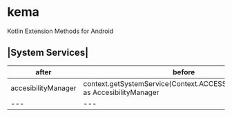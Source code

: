 # kema
Kotlin Extension Methods for Android

|System Services|
---
|after|before|
|---|---|
|accesibilityManager|context.getSystemService(Context.ACCESSIBILITY_SERVICE) as AccesibilityManager|
|---|---|
